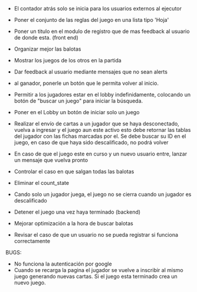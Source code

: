 - El contador atrás solo se inicia para los usuarios externos al ejecutor

- Poner el conjunto de las reglas del juego en una lista tipo 'Hoja'

- Poner un titulo en el modulo de registro que de mas feedback al usuario de donde esta. (front end)

- Organizar mejor las balotas

- Mostrar los juegos de los otros en la partida 

- Dar feedback al usuario mediante mensajes que no sean alerts

- al ganador, ponerle un botón que le permita volver al inicio.

- Permitir a los jugadores estar en el lobby indefinidamente, colocando un botón de "buscar un juego" para iniciar la búsqueda.

- Poner en el Lobby un botón de iniciar solo un juego

- Realizar el envío de cartas a un jugador que se haya desconectado, vuelva a ingresar y el juego aun este activo esto debe retornar las tablas del jugador con las fichas marcadas por el. Se debe buscar su ID en el juego, en caso de que haya sido descalificado, no podrá volver

- En caso de que el juego este en curso y un nuevo usuario entre, lanzar un mensaje que vuelva pronto 

- Controlar el caso en que salgan todas las balotas 

- Eliminar el count_state

- Cando solo un jugador juega, el juego no se cierra cuando un jugador es descalificado

- Detener el juego una vez haya terminado (backend)

- Mejorar optimización a la hora de buscar balotas

- Revisar el caso de que un usuario no se pueda registrar si funciona correctamente

BUGS:
 - No funciona la autenticación por google
 - Cuando se recarga la pagina el jugador se vuelve a inscribir al mismo juego generando nuevas cartas. Si el juego esta terminado crea un nuevo juego.
